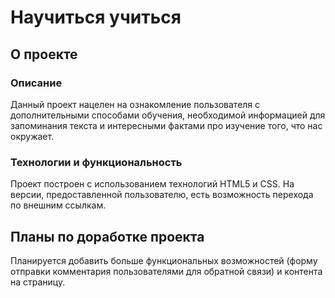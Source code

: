 # Научиться учиться

## О проекте

### Описание
  Данный проект нацелен на ознакомление пользователя с дополнительными способами обучения, необходимой информацией для запоминания текста и интересными фактами про изучение того, что нас окружает.

### Технологии и функциональность
  Проект построен с использованием технологий HTML5 и CSS. На версии, предоставленной пользователю, есть возможность перехода по внешним ссылкам.

## Планы по доработке проекта
  Планируется добавить больше функциональных возможностей (форму отправки комментария пользователями для обратной связи) и контента на страницу.

